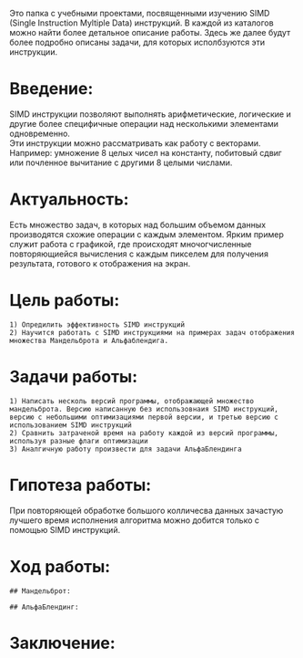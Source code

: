 Это папка с учебными проектами, посвященными изучению SIMD (Single Instruction Myltiple Data) инструкций.
В каждой из каталогов можно найти более детальное описание работы. Здесь же далее будут более подробно описаны задачи, для которых исполбзуются эти инструкции.

# Введение:
SIMD инструкции позволяют выполнять арифметические, логические и другие более специфичные операции над несколькими элементами одновременно. 		 
Эти инструкции можно рассматривать как работу с векторами.
Например: умножение 8 целых чисел на константу, побитовый сдвиг или почленное вычитание с другими 8 целыми числами. 
	
# Актуальность:
Есть множество задач, в которых над большим объемом данных производятся схожие операции с каждым элементом. Ярким пример служит работа с графикой, где происходят мночогчисленные повторяющиейся вычисления с каждым пикселем для получения результата, готового к отображения на экран.

# Цель работы:
	1) Опредилить эффективность SIMD инструкций
	2) Научится работать с SIMD инструкциями на примерах задач отображения множества Мандельброта и Альфаблендига.
	
# Задачи работы:
	1) Написать несколь версий программы, отображающей множество мандельброта. Версию написанную без использовнаия SIMD инструкций, версию с небольшими оптимизациями первой версии, и третью версию с использованием SIMD инструкций
	2) Сравнить затраченой время на работу каждой из версий программы, используя разные флаги оптимизации
	3) Аналгичную работу произвести для задачи АльфаБлендинга
	
# Гипотеза работы:
При повторяющей обработке большого колличесва данных зачастую лучшего время исполнения алгоритма можно добится только с помощью SIMD инструкций.
	
# Ход работы:
	
	## Мандельброт:
	
	## АльфаБлендинг:
	
# Заключение:

 
 

